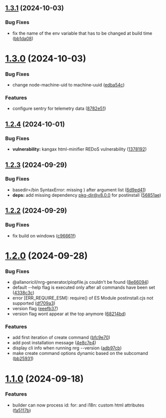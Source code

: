 ## [1.3.1](https://github.com/AllanOricil/nrg-cli/compare/v1.3.0...v1.3.1) (2024-10-03)


### Bug Fixes

* fix the name of the env variable that has to be changed at build time ([bb1da08](https://github.com/AllanOricil/nrg-cli/commit/bb1da080809da8f3b346dfffb2205d924608b1a4))

# [1.3.0](https://github.com/AllanOricil/nrg-cli/compare/v1.2.4...v1.3.0) (2024-10-03)


### Bug Fixes

* change node-machine-uid to machine-uuid ([edba54c](https://github.com/AllanOricil/nrg-cli/commit/edba54c88a91cc0198afb835fee2d69634559224))


### Features

* configure sentry for telemetry data ([8782e51](https://github.com/AllanOricil/nrg-cli/commit/8782e51f3bf10992f4cfe8c212ca835ac77c06c3))

## [1.2.4](https://github.com/AllanOricil/nrg-cli/compare/v1.2.3...v1.2.4) (2024-10-01)


### Bug Fixes

* **vulnerability:** kangax html-minifier REDoS vulnerability ([1378192](https://github.com/AllanOricil/nrg-cli/commit/13781925b63afc1f7c6362dce5bb33859d7dccf1))

## [1.2.3](https://github.com/AllanOricil/nrg-cli/compare/v1.2.2...v1.2.3) (2024-09-29)


### Bug Fixes

* basedir=/bin SyntaxError: missing ) after argument list ([6d9ed41](https://github.com/AllanOricil/nrg-cli/commit/6d9ed414bf4737952893bae1df90bda008e7c7ba))
* **deps:** add missing dependency pkg-dir@v8.0.0 for postinstall ([56851ae](https://github.com/AllanOricil/nrg-cli/commit/56851aeff05701c93bea7e3b9647281d45d6cdc0))

## [1.2.2](https://github.com/AllanOricil/nrg-cli/compare/v1.2.1...v1.2.2) (2024-09-29)


### Bug Fixes

* fix build on windows ([c96661f](https://github.com/AllanOricil/nrg-cli/commit/c96661f899af399e9b27b86684011a3c8c535634))

# [1.2.0](https://github.com/AllanOricil/nrg-cli/compare/v1.1.0...v1.2.0) (2024-09-28)


### Bug Fixes

* @allanoricil/nrg-generator/plopfile.js couldn't be found ([8e66094](https://github.com/AllanOricil/nrg-cli/commit/8e6609413f8691a42390e715b0b19d999d884a03))
* default --help flag is executed only after all commands have been set ([4338c3c](https://github.com/AllanOricil/nrg-cli/commit/4338c3ca6ee1b83543b0a1c27de2f64440ba32a7))
* error [ERR_REQUIRE_ESM]: require() of ES Module postinstall.cjs not supported ([df709a3](https://github.com/AllanOricil/nrg-cli/commit/df709a3d77ce266545c8b8727f049e034b265059))
* version flag ([eeefb37](https://github.com/AllanOricil/nrg-cli/commit/eeefb378f5557bab9f8450b296a97d9d63670354))
* version flag wont appear at the top anymore ([68214bd](https://github.com/AllanOricil/nrg-cli/commit/68214bd8373a5bc6abd1d022c34219da62c903af))


### Features

* add first iteration of create command ([bfc9e70](https://github.com/AllanOricil/nrg-cli/commit/bfc9e70cbbcb58e89804aecffe7b377841de7701))
* add post installation message ([4e8c7e4](https://github.com/AllanOricil/nrg-cli/commit/4e8c7e46a7bc0cbbe90bc5200fd45c49b5beddd5))
* display cli info when running nrg --version ([adb97cb](https://github.com/AllanOricil/nrg-cli/commit/adb97cb284ae53f76646fcc8c1c50e523a74b3ac))
* make create command options dynamic based on the subcomand ([bb25931](https://github.com/AllanOricil/nrg-cli/commit/bb259314af793b580191f365df91d402a46e2fe4))

# [1.1.0](https://github.com/AllanOricil/nrg-cli/compare/v1.0.1...v1.1.0) (2024-09-18)


### Features

* builder can now process id: for: and i18n: custom html attributes ([fa5117b](https://github.com/AllanOricil/nrg-cli/commit/fa5117b8d4f9f9d02c88c1919f47ab328c43417a))
